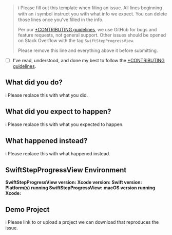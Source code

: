 > ℹ Please fill out this template when filing an issue.
> All lines beginning with an ℹ symbol instruct you with what info we expect. You can delete those lines once you've filled in the info.
>
> Per our [*CONTRIBUTING guidelines](https://github.com/cyupa/SwiftStepProgressView/blob/master/CONTRIBUTING.md), we use GitHub for
> bugs and feature requests, not general support. Other issues should be opened on Stack Overflow with the tag `SwiftStepProgressView`.
>
> Please remove this line and everything above it before submitting.

* [ ] I've read, understood, and done my best to follow the [*CONTRIBUTING guidelines](https://github.com/cyupa/SwiftStepProgressView/blob/master/CONTRIBUTING.md).

## What did you do?

ℹ Please replace this with what you did.

## What did you expect to happen?

ℹ Please replace this with what you expected to happen.

## What happened instead?

ℹ Please replace this with what happened instead.

## SwiftStepProgressView Environment

**SwiftStepProgressView version:**
**Xcode version:**
**Swift version:**
**Platform(s) running SwiftStepProgressView:**
**macOS version running Xcode:**

## Demo Project

ℹ Please link to or upload a project we can download that reproduces the issue.
